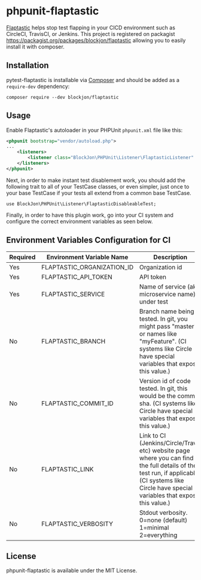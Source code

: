# phpunit-flaptastic

[Flaptastic](https://www.flaptastic.com/) helps stop test flapping in your CICD environment such as CircleCI, TravisCI, or Jenkins. This project is registered on packagist https://packagist.org/packages/blockjon/flaptastic allowing you to easily install it with composer.

## Installation

pytest-flaptastic is installable via [Composer](http://getcomposer.org) and should be added as a `require-dev` dependency:

    composer require --dev blockjon/flaptastic


## Usage

Enable Flaptastic's autoloader in your PHPUnit `phpunit.xml` file like this:

```xml
<phpunit bootstrap="vendor/autoload.php">
...
    <listeners>
        <listener class="BlockJon\PHPUnit\Listener\FlaptasticListener" />
    </listeners>
</phpunit>
```

Next, in order to make instant test disablement work, you should add the following trait to all of your TestCase classes, or even simpler, just once to your base TestCase if your tests all extend from a common base TestCase.

```
use BlockJon\PHPUnit\Listener\FlaptasticDisableableTest;
```

Finally, in order to have this plugin work, go into your CI system and configure the correct environment variables as seen below.

## Environment Variables Configuration for CI

| Required | Environment Variable Name    | Description |
| -------- | ---------------------------- | -------------------------- |
| Yes      | FLAPTASTIC_ORGANIZATION_ID   | Organization id |
| Yes      | FLAPTASTIC_API_TOKEN         | API token |
| Yes      | FLAPTASTIC_SERVICE           | Name of service (aka microservice name) under test |
| No       | FLAPTASTIC_BRANCH            | Branch name being tested. In git, you might pass "master" or names like "myFeature". (CI systems like Circle have special variables that expose this value.) |
| No       | FLAPTASTIC_COMMIT_ID         | Version id of code tested. In git, this would be the commit sha. (CI systems like Circle have special variables that expose this value.) |
| No       | FLAPTASTIC_LINK              | Link to CI (Jenkins/Circle/Travis etc) website page where you can find the full details of the test run, if applicable. (CI systems like Circle have special variables that expose this value.) |
| No       | FLAPTASTIC_VERBOSITY         | Stdout verbosity. 0=none (default) 1=minimal 2=everything |


## License

phpunit-flaptastic is available under the MIT License.
